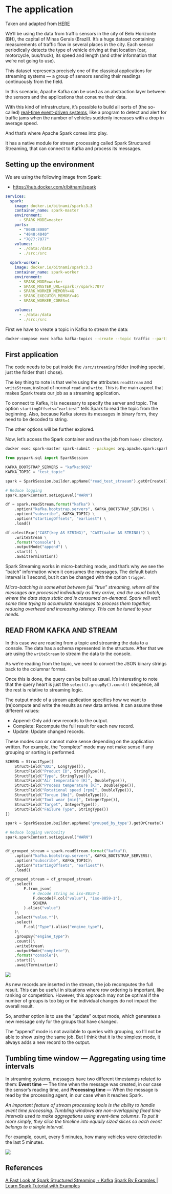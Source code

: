 # The application

Taken and adapted from [HERE](https://towardsdatascience.com/a-fast-look-at-spark-structured-streaming-kafka-f0ff64107325)

We’ll be using the data from traffic sensors in the city of Belo Horizonte (BH), the capital of Minas Gerais (Brazil). It’s a huge dataset containing measurements of traffic flow in several places in the city. Each sensor periodically detects the type of vehicle driving at that location (car, motorcycle, bus/truck), its speed and length (and other information that we’re not going to use).

This dataset represents precisely one of the classical applications for streaming systems — a group of sensors sending their readings continuously from the field.

In this scenario, Apache Kafka can be used as an abstraction layer between the sensors and the applications that consume their data.

With this kind of infrastructure, it’s possible to build all sorts of (the so-called) [real-time event-driven systems](https://www.kai-waehner.de/blog/2022/09/29/real-time-logistics-shipping-transportation-with-apache-kafka/), like a program to detect and alert for traffic jams when the number of vehicles suddenly increases with a drop in average speed.

And that’s where Apache Spark comes into play.

It has a native module for stream processing called Spark Structured Streaming, that can connect to Kafka and process its messages.

## Setting up the environment

We are using the following image from Spark:

- https://hub.docker.com/r/bitnami/spark

```yaml
services:
  spark:
    image: docker.io/bitnami/spark:3.3
    container_name: spark-master
    environment:
      - SPARK_MODE=master
    ports:
      - "8080:8080"
      - "4040:4040"
      - "7077:7077"
    volumes:
      - ./data:/data
      - ./src:/src

  spark-worker:
    image: docker.io/bitnami/spark:3.3
    container_name: spark-worker
    environment:
      - SPARK_MODE=worker
      - SPARK_MASTER_URL=spark://spark:7077
      - SPARK_WORKER_MEMORY=4G
      - SPARK_EXECUTOR_MEMORY=4G
      - SPARK_WORKER_CORES=4

    volumes:
      - ./data:/data
      - ./src:/src
```

First we have to vreate a topic in Kafka to stream the data:

```bash
docker-compose exec kafka kafka-topics --create --topic traffic --partitions 1 --replication-factor 1 --if-not-exists --zookeeper zookeeper:2181
```

## First application

The code needs to be put inside the `/src/streaming` folder (nothing special, just the folder that I chose).

The key thing to note is that we’re using the attributes `readStream` and `writeStream`, instead of normal `read` and `write`. This is the main aspect that makes Spark treats our job as a streaming application.

To connect to Kafka, it is necessary to specify the server and topic. The option `startingOffsets=“earliest”` tells Spark to read the topic from the beginning. Also, because Kafka stores its messages in binary form, they need to be decoded to string.

The other options will be further explored.

Now, let’s access the Spark container and run the job from `home/` directory.

```bash
docker exec spark-master spark-submit --packages org.apache.spark:spark-sql-kafka-0-10_2.12:3.3.0 /src/streaming/read_test_stream.py
```

```python
from pyspark.sql import SparkSession

KAFKA_BOOTSTRAP_SERVERS = "kafka:9092"
KAFKA_TOPIC = "test_topic"

spark = SparkSession.builder.appName("read_test_straeam").getOrCreate()

# Reduce logging
spark.sparkContext.setLogLevel("WARN")

df = spark.readStream.format("kafka") \
    .option("kafka.bootstrap.servers", KAFKA_BOOTSTRAP_SERVERS) \
    .option("subscribe", KAFKA_TOPIC) \
    .option("startingOffsets", "earliest") \
    .load()

df.selectExpr("CAST(key AS STRING)", "CAST(value AS STRING)") \
    .writeStream \
    .format("console") \
    .outputMode("append") \
    .start() \
    .awaitTermination()
```

Spark Streaming works in micro-batching mode, and that’s why we see the “batch” information when it consumes the messages. The default batch interval is 1 second, but it can be changed with the option `trigger`.

_Micro-batching is somewhat between full “true” streaming, where all the messages are processed individually as they arrive, and the usual batch, where the data stays static and is consumed on-demand. Spark will wait some time trying to accumulate messages to process them together, reducing overhead and increasing latency. This can be tuned to your needs._

## READ FROM KAFKA AND STREAM

In this case we are reading from a topic and streaming the data to a console. The data has a schema represented in the structure. After that we are using the `writeStream` to stream the data to the console.

As we’re reading from the topic, we need to convert the JSON binary strings back to the columnar format.

Once this is done, the query can be built as usual. It’s interesting to note that the query heart is just the `select().groupBy().count()` sequence, all the rest is relative to streaming logic.

The output mode of a stream application specifies how we want to (re)compute and write the results as new data arrives.
It can assume three different values:

- Append: Only add new records to the output.
- Complete: Recompute the full result for each new record.
- Update: Update changed records.

These modes can or cannot make sense depending on the application written. For example, the “complete” mode may not make sense if any grouping or sorting is performed.

```python
SCHEMA = StructType([
    StructField("UDI", LongType()),
    StructField("Product ID", StringType()),
    StructField("Type", StringType()),
    StructField("Air temperature [K]", DoubleType()),
    StructField("Process temperature [K]", DoubleType()),
    StructField("Rotational speed [rpm]", DoubleType()),
    StructField("Torque [Nm]", DoubleType()),
    StructField("Tool wear [min]", IntegerType()),
    StructField("Target", IntegerType()),
    StructField("Failure Type", StringType())
])

spark = SparkSession.builder.appName('grouped_by_type').getOrCreate()

# Reduce logging verbosity
spark.sparkContext.setLogLevel("WARN")


df_grouped_stream = spark.readStream.format("kafka")\
    .option("kafka.bootstrap.servers", KAFKA_BOOTSTRAP_SERVERS)\
    .option("subscribe", KAFKA_TOPIC)\
    .option("startingOffsets", "earliest")\
    .load()

df_grouped_stream = df_grouped_stream\
    .select(
        F.from_json(
            # decode string as iso-8859-1
            F.decode(F.col("value"), "iso-8859-1"),
            SCHEMA
        ).alias("value")
    )\
    .select("value.*")\
    .select(
        F.col("Type").alias("engine_type"),
    )\
    .groupBy("engine_type")\
    .count()\
    .writeStream\
    .outputMode("complete")\
    .format("console")\
    .start()\
    .awaitTermination()
```

<img src="../assets/result_stream.png">

As new records are inserted in the stream, the job recomputes the full result. This can be useful in situations where row ordering is important, like ranking or competition. However, this approach may not be optimal if the number of groups is too big or the individual changes do not impact the overall result.

So, another option is to use the “update” output mode, which generates a new message only for the groups that have changed.

The “append” mode is not available to queries with grouping, so I’ll not be able to show using the same job. But I think that it is the simplest mode, it always adds a new record to the output.

## Tumbling time window — Aggregating using time intervals

In streaming systems, messages have two different timestamps related to them: **Event time** — The time when the message was created, in our case the sensor’s reading time, and **Processing time** — When the message is read by the processing agent, in our case when it reaches Spark.

_An important feature of stream processing tools is the ability to handle event time processing. Tumbling windows are non-overlapping fixed time intervals used to make aggregations using event-time columns. To put it more simply, they slice the timeline into equally sized slices so each event belongs to a single interval._

For example, count, every 5 minutes, how many vehicles were detected in the last 5 minutes.

<img src="../assets/tumbling.png">

## References

[A Fast Look at Spark Structured Streaming + Kafka](https://towardsdatascience.com/a-fast-look-at-spark-structured-streaming-kafka-f0ff64107325)
[Spark By Examples | Learn Spark Tutorial with Examples](https://sparkbyexamples.com/)
